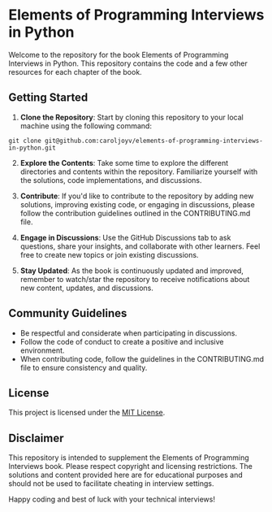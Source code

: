 # Elements of Programming Interviews in Python

Welcome to the repository for the book Elements of Programming Interviews in Python. This repository contains the code and a few other resources for each chapter of the book.



## Getting Started
1. **Clone the Repository**: Start by cloning this repository to your local machine using the following command:
~~~
git clone git@github.com:caroljoyv/elements-of-programming-interviews-in-python.git
~~~
2. **Explore the Contents**: Take some time to explore the different directories and contents within the repository. Familiarize yourself with the solutions, code implementations, and discussions.

3. **Contribute**: If you'd like to contribute to the repository by adding new solutions, improving existing code, or engaging in discussions, please follow the contribution guidelines outlined in the CONTRIBUTING.md file.

4. **Engage in Discussions**: Use the GitHub Discussions tab to ask questions, share your insights, and collaborate with other learners. Feel free to create new topics or join existing discussions.

5. **Stay Updated**: As the book is continuously updated and improved, remember to watch/star the repository to receive notifications about new content, updates, and discussions.

## Community Guidelines
* Be respectful and considerate when participating in discussions.
* Follow the code of conduct to create a positive and inclusive environment.
* When contributing code, follow the guidelines in the CONTRIBUTING.md file to ensure consistency and quality.

## License

This project is licensed under the [MIT License](LICENSE.md).

## Disclaimer
This repository is intended to supplement the Elements of Programming Interviews book. Please respect copyright and licensing restrictions. The solutions and content provided here are for educational purposes and should not be used to facilitate cheating in interview settings.

Happy coding and best of luck with your technical interviews!
